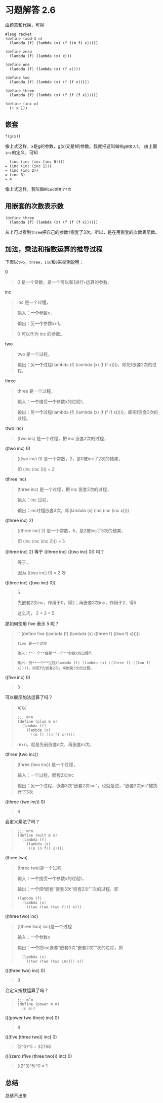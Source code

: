 # 习题解答 2.6
由题意和代换，可得
```racket
#lang racket
(define (add-1 n)
  (lambda (f) (lambda (x) (f ((n f) x)))))

(define zero
  (lambda (f) (lambda (x) x)))

(define one
  (lambda (f) (lambda (x) (f x))))

(define two
  (lambda (f) (lambda (x) (f (f x)))))

(define three
  (lambda (f) (lambda (x) (f (f (f x))))))

(define (inc x)
  (+ x 1))
```

## 嵌套
```
f(g(x))
```
像上式这样，x是g的参数，g(x)又是f的参数。我就把这叫做`把g嵌套入f`。
由上面`inc`的定义，可知
```
  (inc (inc (inc (inc 0))))
= (inc (inc (inc 1)))
= (inc (inc 2))
= (inc 3)
= 4
```
像上式这样，我叫做`把inc嵌套了4次`

## 用嵌套的次数表示数
```racket
(define three
  (lambda (f) (lambda (x) (f (f (f x))))))
```
从上可以看到`three`把自己的参数`f`嵌套了3次。所以，是在用嵌套的次数表示数。

## 加法，乘法和指数运算的推导过程

下面以`two`，`three`，`inc`和`0`来举例说明：

0
> 0 是一个常数，是一个可以和1进行`+`运算的参数。

inc
> inc 是一个过程，
>
> 输入：**一个**参数x，
> 
> 输出：另**一个**参数x+1。
>
> 0 可以作为 inc 的参数。

two
> two 是一个过程，
> 
>
> 
> 输出：另**一个**过程(lambda (f) (lambda (x) (f (f x))))，即把f嵌套2次的过程。

three
> three 是一个过程，
> 
> 输入：**一个**接受**一个**参数x的过程f，
> 
> 输出：另**一个**过程(lambda (f) (lambda (x) (f (f (f x)))))，即把f嵌套3次的过程。

(two inc)
> (two inc) 是一个过程，把 inc 嵌套2次的过程，
>


((two inc) 0)
> ((two inc) 0) 是一个常数，2，是0被inc了2次的结果，
>
> 即 (inc (inc 0)) = 2

(three inc)
> (three inc) 是一个过程，把 inc 嵌套3次的过程，
> 
> 输入：inc 过程，
>
> 输出：inc过程嵌套3次，即(lambda (x) (inc (inc (inc x))))

((three inc) 2)
> ((three inc) 2) 是一个常数，5，是2被inc了3次的结果，
>
> 即 (inc (inc (inc 2))) = 5

((three inc) 2) 等于 ((three inc) ((two inc) 0)) 吗？
> 等于，
>
> 因为 ((two inc) 0) = 2 呀

((three inc) ((two inc) 0))
> 5 
>
> 先嵌套2次inc，作用于0，得2；再嵌套3次inc，作用于2，得5
> 
> 这么巧， 2 + 3 = 5

那如何使用 five 表示 5 呢？
> ``
>(define five
>  (lambda (f)
>    (lambda (x) ((three f) ((two f) x)))))
> ```
> five 是一个过程
>
> 输入：**一个**接受**一个**参数x的过程f，
> 
> 输出：另**一个**过程(lambda (f) (lambda (x) ((three f) ((two f) x))))，即把f先嵌套2次，再嵌套3次的过程。

((five inc) 0)
> 5

可以展示加法运算了吗？
> 可以
> ```
> ;;; m+n
> (define (plus m n)
>   (lambda (f)
>     (lambda (x)
>       ((m f) ((n f) x)))))
> ```
> m+n，就是先前嵌套n次，再嵌套m次。

(three (two inc))
> (three (two inc)) 是一个过程，
> 
> 输入：一个过程，嵌套2次inc
>
> 输出：另一个过程，嵌套3次“嵌套2次inc”，也就是说，“嵌套2次inc”被执行了3次

((three (two inc)) 0)
> 6

会定义乘法了吗？
> ```
> ;;; m*n
> (define (mult m n)
>   (lambda (f)
>     (lambda (x)
>      ((m (n f)) x))))
> ```

(three two)
> (three two)是一个过程
> 
> 输入：**一个**接受**一个**参数x的过程f，
> 
> 输出：**一个**把f嵌套“嵌套3次“嵌套2次””次的过程，即
> ```
> (lambda (f)
>   (lambda (x)
>     ((two (two (two f))) x)))
> ```


((three two) inc)
> ((three two) inc)是一个过程
> 
> 输入：**一个**参数x
> 
> 输出：**一个**把inc嵌套“嵌套3次“嵌套2次””次的过程，即
> ```
>   (lambda (x)
>     ((two (two (two inc))) x))
> ```

(((three two) inc) 0)
> 8

会定义指数运算了吗？
> ```
> ;;; m^n
> (define (power m n)
>   (n m))
> ```

(((power two three) inc) 0)
> 8

(((five (three two)) inc) 0)
> (2^3)^5 = 32768

((((zero (five (three two))) inc) 0)
> ((2^3)^5)^0 = 1

## 总结
总结不出来